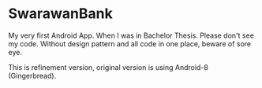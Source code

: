 # SwarawanBank

My very first Android App. When I was in Bachelor Thesis.
Please don't see my code. Without design pattern and all code in one place, beware of sore eye.

This is refinement version, original version is using Android-8 (Gingerbread).